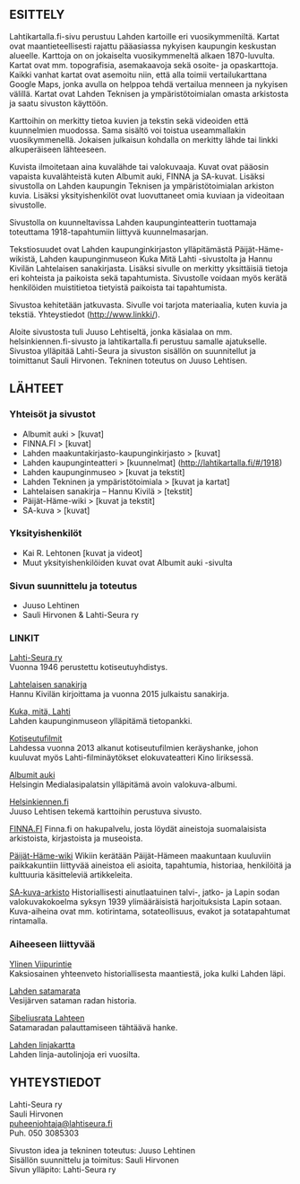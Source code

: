 ## ESITTELY

Lahtikartalla.fi-sivu perustuu Lahden kartoille eri vuosikymmeniltä. Kartat ovat maantieteellisesti rajattu pääasiassa nykyisen kaupungin keskustan alueelle. Karttoja on on jokaiselta vuosikymmeneltä alkaen 1870-luvulta. Kartat ovat mm. topografisia, asemakaavoja sekä osoite- ja opaskarttoja. Kaikki vanhat kartat ovat asemoitu niin, että alla toimii vertailukarttana Google Maps, jonka avulla on helppoa tehdä vertailua menneen ja nykyisen välillä. Kartat ovat Lahden Teknisen ja ympäristötoimialan omasta arkistosta ja saatu sivuston käyttöön.

Karttoihin on merkitty tietoa kuvien ja tekstin sekä videoiden että kuunnelmien muodossa. Sama sisältö voi toistua useammallakin vuosikymmenellä. Jokaisen julkaisun kohdalla on merkitty lähde tai linkki alkuperäiseen lähteeseen.

Kuvista ilmoitetaan aina kuvalähde tai valokuvaaja. Kuvat ovat pääosin vapaista kuvalähteistä kuten Albumit auki, FINNA ja SA-kuvat. Lisäksi sivustolla on Lahden kaupungin Teknisen ja ympäristötoimialan arkiston kuvia. Lisäksi yksityishenkilöt ovat luovuttaneet omia kuviaan ja videoitaan sivustolle.

Sivustolla on kuunneltavissa Lahden kaupunginteatterin tuottamaja toteuttama 1918-tapahtumiin liittyvä kuunnelmasarjan.

Tekstiosuudet ovat Lahden kaupunginkirjaston ylläpitämästä Päijät-Häme-wikistä, Lahden kaupunginmuseon Kuka Mitä Lahti -sivustolta ja Hannu Kivilän Lahtelaisen sanakirjasta. Lisäksi sivulle on merkitty yksittäisiä tietoja eri kohteista ja paikoista sekä tapahtumista. Sivustolle voidaan myös kerätä henkilöiden muistitietoa tietyistä paikoista tai tapahtumista.

Sivustoa kehitetään jatkuvasta. Sivulle voi tarjota materiaalia, kuten kuvia ja tekstiä. Yhteystiedot (http://www.linkki/).

Aloite sivustosta tuli Juuso Lehtiseltä, jonka käsialaa on mm. helsinkiennen.fi-sivusto ja lahtikartalla.fi perustuu samalle ajatukselle. Sivustoa ylläpitää Lahti-Seura ja sivuston sisällön on suunnitellut ja toimittanut Sauli Hirvonen.
Tekninen toteutus on Juuso Lehtisen.

## LÄHTEET

### Yhteisöt ja sivustot

* Albumit auki > [kuvat]
* FINNA.FI > [kuvat]
* Lahden maakuntakirjasto-kaupunginkirjasto > [kuvat]
* Lahden kaupunginteatteri > [kuunnelmat] (http://lahtikartalla.fi/#/1918)
* Lahden kaupunginmuseo > [kuvat ja tekstit]
* Lahden Tekninen ja ympäristötoimiala > [kuvat ja kartat]
* Lahtelaisen sanakirja – Hannu Kivilä > [tekstit]
* Päijät-Häme-wiki > [kuvat ja tekstit]
* SA-kuva > [kuvat]

### Yksityishenkilöt

* Kai R. Lehtonen [kuvat ja videot]
* Muut yksityishenkilöiden kuvat ovat Albumit auki -sivulta

### Sivun suunnittelu ja toteutus

* Juuso Lehtinen
* Sauli Hirvonen & Lahti-Seura ry

### LINKIT

[Lahti-Seura ry](http://www.lahtiseura.fi/)<br>
Vuonna 1946 perustettu kotiseutuyhdistys.

[Lahtelaisen sanakirja](http://www.lahtiseura.fi/julkaisut/hannu-kivila-lahtelaisen-sanakirja/)<br>
Hannu Kivilän kirjoittama ja vuonna 2015 julkaistu sanakirja.

[Kuka, mitä, Lahti](http://www.lahdenmuseot.fi/kuka-mita-lahti/etusivu/)<br>
Lahden kaupunginmuseon ylläpitämä tietopankki.

[Kotiseutufilmit](http://kinoiiris.com/elokuvakeskus/lahti-filmit/)<br>
Lahdessa vuonna 2013 alkanut kotiseutufilmien keräyshanke, johon kuuluvat myös Lahti-filminäytökset elokuvateatteri Kino Iiriksessä.

[Albumit auki](https://albumitauki.fi/group/lahti)<br>
Helsingin Medialasipalatsin ylläpitämä avoin valokuva-albumi. 

[Helsinkiennen.fi](http://www.helsinkiennen.fi)<br>
Juuso Lehtisen tekemä karttoihin perustuva sivusto.

[FINNA.FI](https://www.finna.fi/)
Finna.fi on hakupalvelu, josta löydät aineistoja suomalaisista arkistoista, kirjastoista ja museoista.

[Päijät-Häme-wiki](http://www.paijat-hamewiki.fi/)
Wikiin kerätään Päijät-Hämeen maakuntaan kuuluviin paikkakuntiin liittyvää aineistoa eli asioita, tapahtumia, historiaa, henkilöitä ja kulttuuria käsitteleviä artikkeleita.

[SA-kuva-arkisto](http://sa-kuva.fi/)
Historiallisesti ainutlaatuinen talvi-, jatko- ja Lapin sodan valokuvakokoelma syksyn 1939 ylimääräisistä harjoituksista Lapin sotaan. Kuva-aiheina ovat mm. kotirintama, sotateollisuus, evakot ja sotatapahtumat rintamalla.

### Aiheeseen liittyvää

[Ylinen Viipurintie](http://www.lahenlehti.net/?p=7762)<br>
Kaksiosainen yhteenveto historiallisesta maantiestä, joka kulki Lahden läpi.

[Lahden satamarata](http://www.lahenlehti.net/?p=6128)<br>
Vesijärven sataman radan historia.

[Sibeliusrata Lahteen](http://www.topparoikka.net/mytajaisten-varikko/sibeliusrata-lahteen/)<br>
Satamaradan palauttamiseen tähtäävä hanke.

[Lahden linjakartta](https://www.google.com/maps/d/viewer?mid=12CifqxeYSh8vvk2hfXl1CoA8pVI&ll=60.970186494847795%2C25.666594499999974&z=10)<br>
Lahden linja-autolinjoja eri vuosilta.

## YHTEYSTIEDOT

Lahti-Seura ry <br>
Sauli Hirvonen <br>
puheenjohtaja@lahtiseura.fi <br>
Puh. 050 3085303 <br>

Sivuston idea ja tekninen toteutus: Juuso Lehtinen <br>
Sisällön suunnittelu ja toimitus: Sauli Hirvonen <br>
Sivun ylläpito: Lahti-Seura ry <br>
